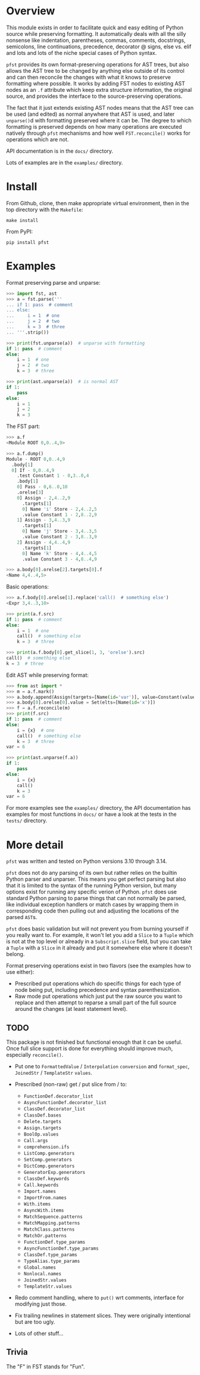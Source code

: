 # Overview

This module exists in order to facilitate quick and easy editing of Python source while preserving formatting. It automatically deals with all the silly nonsense like indentation, parentheses, commas, comments, docstrings, semicolons, line continuations, precedence, decorator @ signs, else vs. elif and lots and lots of the niche special cases of Python syntax.

`pfst` provides its own format-preserving operations for AST trees, but also allows the AST tree to be changed by anything else outside of its control and can then reconcile the changes with what it knows to preserve formatting where possible. It works by adding FST nodes to existing AST nodes as an `.f` attribute which keep extra structure information, the original source, and provides the interface to the source-preserving operations.

The fact that it just extends existing AST nodes means that the AST tree can be used (and edited) as normal anywhere that AST is used, and later `unparse()`d with formatting preserved where it can be. The degree to which formatting is preserved depends on how many operations are executed natively through `pfst` mechanisms and how well `FST.reconcile()` works for operations which are not.

API documentation is in the `docs/` directory.

Lots of examples are in the `examples/` directory.

# Install

From Github, clone, then make appropriate virtual environment, then in the top directory with the `Makefile`:

    make install

From PyPI:

    pip install pfst

# Examples

Format preserving parse and unparse:

```py
>>> import fst, ast
>>> a = fst.parse('''
... if 1: pass  # comment
... else:
...     i = 1  # one
...     j = 2  # two
...     k = 3  # three
... '''.strip())

>>> print(fst.unparse(a))  # unparse with formatting
if 1: pass  # comment
else:
    i = 1  # one
    j = 2  # two
    k = 3  # three

>>> print(ast.unparse(a))  # is normal AST
if 1:
    pass
else:
    i = 1
    j = 2
    k = 3
```

The FST part:

```py
>>> a.f
<Module ROOT 0,0..4,9>

>>> a.f.dump()
Module - ROOT 0,0..4,9
  .body[1]
  0] If - 0,0..4,9
    .test Constant 1 - 0,3..0,4
    .body[1]
    0] Pass - 0,6..0,10
    .orelse[3]
    0] Assign - 2,4..2,9
      .targets[1]
      0] Name 'i' Store - 2,4..2,5
      .value Constant 1 - 2,8..2,9
    1] Assign - 3,4..3,9
      .targets[1]
      0] Name 'j' Store - 3,4..3,5
      .value Constant 2 - 3,8..3,9
    2] Assign - 4,4..4,9
      .targets[1]
      0] Name 'k' Store - 4,4..4,5
      .value Constant 3 - 4,8..4,9

>>> a.body[0].orelse[2].targets[0].f
<Name 4,4..4,5>
```

Basic operations:

```py
>>> a.f.body[0].orelse[1].replace('call()  # something else')
<Expr 3,4..3,10>

>>> print(a.f.src)
if 1: pass  # comment
else:
    i = 1  # one
    call()  # something else
    k = 3  # three

>>> print(a.f.body[0].get_slice(1, 3, 'orelse').src)
call()  # something else
k = 3  # three
```

Edit AST while preserving format:

```py
>>> from ast import *
>>> m = a.f.mark()
>>> a.body.append(Assign(targets=[Name(id='var')], value=Constant(value=6)))
>>> a.body[0].orelse[0].value = Set(elts=[Name(id='x')])
>>> f = a.f.reconcile(m)
>>> print(f.src)
if 1: pass  # comment
else:
    i = {x}  # one
    call()  # something else
    k = 3  # three
var = 6

>>> print(ast.unparse(f.a))
if 1:
    pass
else:
    i = {x}
    call()
    k = 3
var = 6
```

For more examples see the `examples/` directory, the API documentation has examples for most functions in `docs/` or
have a look at the tests in the `tests/` directory.

# More detail

`pfst` was written and tested on Python versions 3.10 through 3.14.

`pfst` does not do any parsing of its own but rather relies on the builtin Python parser and unparser. This means you get perfect parsing but also that it is limited to the syntax of the running Python version, but many options exist for running any specific verion of Python. `pfst` does use standard Python parsing to parse things that can not normally be parsed, like individual exception handlers or match cases by wrapping them in corresponding code then pulling out and adjusting the locations of the parsed `AST`s.

`pfst` does basic validation but will not prevent you from burning yourself if you really want to. For example, it won't let you add a `Slice` to a `Tuple` which is not at the top level or already in a `Subscript.slice` field, but you can take a `Tuple` with a `Slice` in it already and put it somewhere else where it doesn't belong.

Format preserving operations exist in two flavors (see the examples how to use either):
  * Prescribed put operations which do specific things for each type of node being put, including precedence and syntax
  parenthesization.
  * Raw mode put operations which just put the raw source you want to replace and then attempt to reparse a small part of the full source around the changes (at least statement level).

## TODO

This package is not finished but functional enough that it can be useful. Once full slice support is done for everything should improve much, especially `reconcile()`.

* Put one to `FormattedValue` / `Interpolation` `conversion` and `format_spec`, `JoinedStr` / `TemplateStr` `values`.

* Prescribed (non-raw) get / put slice from / to:
  * `FunctionDef.decorator_list`
  * `AsyncFunctionDef.decorator_list`
  * `ClassDef.decorator_list`
  * `ClassDef.bases`
  * `Delete.targets`
  * `Assign.targets`
  * `BoolOp.values`
  * `Call.args`
  * `comprehension.ifs`
  * `ListComp.generators`
  * `SetComp.generators`
  * `DictComp.generators`
  * `GeneratorExp.generators`
  * `ClassDef.keywords`
  * `Call.keywords`
  * `Import.names`
  * `ImportFrom.names`
  * `With.items`
  * `AsyncWith.items`
  * `MatchSequence.patterns`
  * `MatchMapping.patterns`
  * `MatchClass.patterns`
  * `MatchOr.patterns`
  * `FunctionDef.type_params`
  * `AsyncFunctionDef.type_params`
  * `ClassDef.type_params`
  * `TypeAlias.type_params`
  * `Global.names`
  * `Nonlocal.names`
  * `JoinedStr.values`
  * `TemplateStr.values`

* Redo comment handling, where to `put()` wrt comments, interface for modifying just those.

* Fix trailing newlines in statement slices. They were originally intentional but are too ugly.

* Lots of other stuff...


## Trivia

The "F" in FST stands for "Fun".
